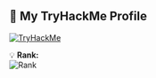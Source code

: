 ## 🚀 My TryHackMe Profile
[![TryHackMe](https://img.shields.io/badge/TryHackMe-Waleed.x-red?style=for-the-badge&logo=tryhackme)](https://tryhackme.com/p/waleed.x)

💡 **Rank:**  
![Rank](https://img.shields.io/badge/RANK-Top%202%25-darkgreen?style=for-the-badge&logo=elite)

